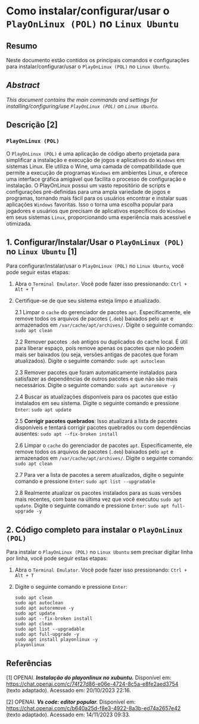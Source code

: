 # Como instalar/configurar/usar o `PlayOnLinux (POL)` no `Linux Ubuntu`

## Resumo

Neste documento estão contidos os principais comandos e configurações para instalar/configurar/usar o `PlayOnLinux (POL)` no `Linux Ubuntu`.

## _Abstract_

_This document contains the main commands and settings for installing/configuring/use `PlayOnLinux (POL)` on `Linux Ubuntu`._


## Descrição [2]

### `PlayOnLinux (POL)`

O `PlayOnLinux (POL)` é uma aplicação de código aberto projetada para simplificar a instalação e execução de jogos e aplicativos do `Windows` em sistemas Linux. Ele utiliza o Wine, uma camada de compatibilidade que permite a execução de programas `Windows` em ambientes Linux, e oferece uma interface gráfica amigável que facilita o processo de configuração e instalação. O PlayOnLinux possui um vasto repositório de scripts e configurações pré-definidas para uma ampla variedade de jogos e programas, tornando mais fácil para os usuários encontrar e instalar suas aplicações `Windows` favoritas. Isso o torna uma escolha popular para jogadores e usuários que precisam de aplicativos específicos do `Windows` em seus sistemas `Linux`, proporcionando uma experiência mais acessível e otimizada.


## 1. Configurar/Instalar/Usar o `PlayOnLinux (POL)` no `Linux Ubuntu` [1]

Para configurar/instalar/usar o `PlayOnLinux (POL)` no `Linux Ubuntu`, você pode seguir estas etapas:

1. Abra o `Terminal Emulator`. Você pode fazer isso pressionando: `Ctrl + Alt + T`


2. Certifique-se de que seu sistema esteja limpo e atualizado.

    2.1 Limpar o `cache` do gerenciador de pacotes `apt`. Especificamente, ele remove todos os arquivos de pacotes (`.deb`) baixados pelo `apt` e armazenados em `/var/cache/apt/archives/`. Digite o seguinte comando: `sudo apt clean` 
    
    2.2 Remover pacotes `.deb` antigos ou duplicados do cache local. É útil para liberar espaço, pois remove apenas os pacotes que não podem mais ser baixados (ou seja, versões antigas de pacotes que foram atualizados). Digite o seguinte comando: `sudo apt autoclean`

    2.3 Remover pacotes que foram automaticamente instalados para satisfazer as dependências de outros pacotes e que não são mais necessários. Digite o seguinte comando: `sudo apt autoremove -y`

    2.4 Buscar as atualizações disponíveis para os pacotes que estão instalados em seu sistema. Digite o seguinte comando e pressione `Enter`: `sudo apt update`

    2.5 **Corrigir pacotes quebrados**: Isso atualizará a lista de pacotes disponíveis e tentará corrigir pacotes quebrados ou com dependências ausentes: `sudo apt --fix-broken install`

    2.6 Limpar o `cache` do gerenciador de pacotes `apt`. Especificamente, ele remove todos os arquivos de pacotes (`.deb`) baixados pelo `apt` e armazenados em `/var/cache/apt/archives/`. Digite o seguinte comando: `sudo apt clean` 
    
    2.7 Para ver a lista de pacotes a serem atualizados, digite o seguinte comando e pressione `Enter`:  `sudo apt list --upgradable`

    2.8 Realmente atualizar os pacotes instalados para as suas versões mais recentes, com base na última vez que você executou `sudo apt update`. Digite o seguinte comando e pressione `Enter`: `sudo apt full-upgrade -y`
    

## 2. Código completo para instalar o `PlayOnLinux (POL)`

Para instalar o `PlayOnLinux (POL)` no `Linux Ubuntu` sem precisar digitar linha por linha, você pode seguir estas etapas:

1. Abra o `Terminal Emulator`. Você pode fazer isso pressionando: `Ctrl + Alt + T`

2. Digite o seguinte comando e pressione `Enter`:

    ```
    sudo apt clean                                                            
    sudo apt autoclean
    sudo apt autoremove -y
    sudo apt update
    sudo apt --fix-broken install
    sudo apt clean
    sudo apt list --upgradable
    sudo apt full-upgrade -y
    sudo apt install playonlinux -y
    playonlinux
    ```

## Referências

[1] OPENAI. ***Instalação do playonlinux no xubuntu.*** Disponível em: <https://chat.openai.com/c/74f27d86-e06e-4724-8c5a-e8fe2aed3754> (texto adaptado). Acessado em: 20/10/2023 22:16.

[2] OPENAI. ***Vs code: editor popular.*** Disponível em: <https://chat.openai.com/c/b640a25d-f8e3-4922-8a3b-ed74a2657e42> (texto adaptado). Acessado em: 14/11/2023 09:33.


